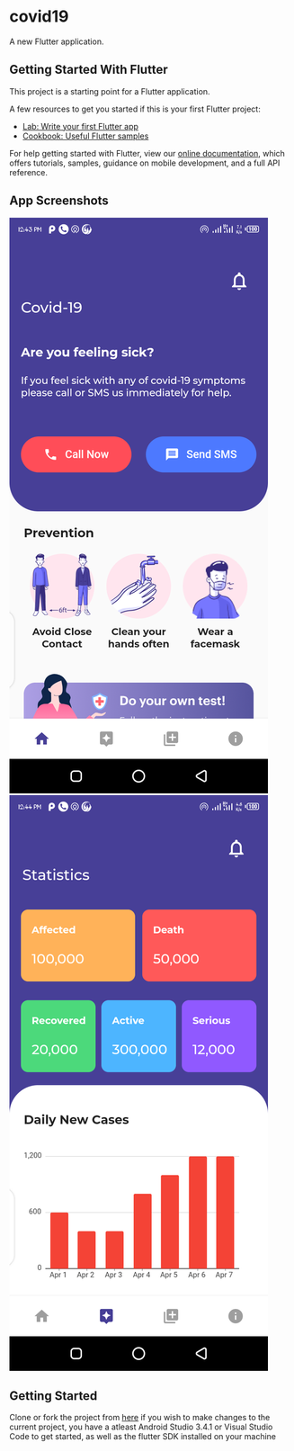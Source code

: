 # covid19

A new Flutter application.

## Getting Started With Flutter

This project is a starting point for a Flutter application.

A few resources to get you started if this is your first Flutter project:

- [Lab: Write your first Flutter app](https://flutter.dev/docs/get-started/codelab)
- [Cookbook: Useful Flutter samples](https://flutter.dev/docs/cookbook)

For help getting started with Flutter, view our
[online documentation](https://flutter.dev/docs), which offers tutorials,
samples, guidance on mobile development, and a full API reference.

## App Screenshots

![](assets/images/home_screen.png)
![](assets/images/statistics_screen.png)

## Getting Started
Clone or fork the project from [here](https://github.com/KingsleyUsoroeno/Covid19-Flutter-App) if you wish to make changes to the current project, you have a atleast Android Studio 3.4.1 or Visual Studio Code to get started, as well as the flutter SDK installed on your machine
